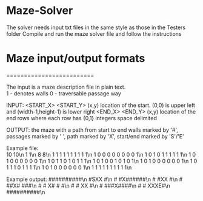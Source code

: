 # Maze-Solver

The solver needs input txt files in the same style as those in the Testers folder
Compile and run the maze solver file and follow the instructions


# Maze input/output formats
=========================

The input is a maze description file in plain text.  
 1 - denotes walls
 0 - traversable passage way

INPUT:
<WIDTH> <HEIGHT><CR>
<START_X> <START_Y><CR>		(x,y) location of the start. (0,0) is upper left and (width-1,height-1) is lower right
<END_X> <END_Y><CR>		    (x,y) location of the end
<HEIGHT> rows where each row has <WIDTH> {0,1} integers space delimited

OUTPUT:
 the maze with a path from start to end
 walls marked by '\#', passages marked by ' ', path marked by 'X', start/end marked by 'S'/'E'

Example file:  
10 10\n
1 1\n
8 8\n
1 1 1 1 1 1 1 1 1 1\n
1 0 0 0 0 0 0 0 0 1\n
1 0 1 0 1 1 1 1 1 1\n
1 0 1 0 0 0 0 0 0 1\n
1 0 1 1 0 1 0 1 1 1\n
1 0 1 0 0 1 0 1 0 1\n
1 0 1 0 0 0 0 0 0 1\n
1 0 1 1 1 0 1 1 1 1\n
1 0 1 0 0 0 0 0 0 1\n
1 1 1 1 1 1 1 1 1 1\n

Example output:
\##########\n
\#SXX     #\n
\# #X######\n
\# #XX    #\n
\# ##X# ###\n
\# # X# # #\n
\# # XX   #\n
\# ###X####\n
\# #  XXXE#\n
\##########\n
